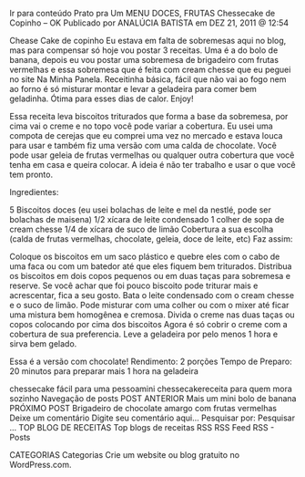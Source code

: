 Ir para conteúdo
Prato pra Um
MENU
DOCES, FRUTAS
Chessecake de Copinho – OK
Publicado por ANALÚCIA BATISTA em DEZ 21, 2011 @ 12:54

Chease Cake de copinho
Eu estava em falta de sobremesas aqui no blog, mas para compensar só hoje vou postar 3 receitas. Uma é a do bolo de banana, depois eu vou postar uma sobremesa de brigadeiro com frutas vermelhas e essa sobremesa que é feita com cream chesse que eu peguei no site Na Minha Panela. Receitinha básica, fácil que não vai ao fogo nem ao forno é só misturar montar e levar a geladeira para comer bem geladinha. Ótima para esses dias de calor. Enjoy!

Essa receita leva biscoitos triturados que forma a base da sobremesa, por cima vai o creme e no topo você pode variar a cobertura. Eu usei uma compota de cerejas que eu comprei uma vez no mercado e estava louca para usar e também fiz uma versão com uma calda de chocolate. Você pode usar geleia de frutas vermelhas ou qualquer outra cobertura que você tenha em casa e queira colocar. A ideia é não ter trabalho e usar o que você tem pronto.

Ingredientes:

5 Biscoitos doces (eu usei bolachas de leite e mel da nestlé, pode ser bolachas de maisena)
1/2 xícara de leite condensado
1 colher de sopa de cream chesse
1/4 de xícara de suco de limão
Cobertura a sua escolha (calda de frutas vermelhas, chocolate, geleia, doce de leite, etc)
Faz assim:

Coloque os biscoitos em um saco plástico e quebre eles com o cabo de uma faca ou com um batedor até que eles fiquem bem triturados.
Distribua os biscoitos em dois copos pequenos ou em duas taças para sobremesa e reserve. Se você achar que foi pouco biscoito pode triturar mais e acrescentar, fica a seu gosto.
Bata o leite condensado com o cream chesse e o suco de limão. Pode misturar com uma colher ou com o mixer até ficar uma mistura bem homogênea e cremosa.
Divida o creme nas duas taças ou copos colocando por cima dos biscoitos
Agora é só cobrir o creme com a cobertura de sua preferencia.
Leve a geladeira por pelo menos 1 hora e sirva bem gelado.

Essa é a versão com chocolate!
Rendimento: 2 porções
Tempo de Preparo: 20 minutos para preparar mais 1 hora na geladeira



chessecake fácil para uma pessoamini chessecakereceita para quem mora sozinho
Navegação de posts
POST ANTERIOR
Mais um mini bolo de banana
PRÓXIMO POST
Brigadeiro de chocolate amargo com frutas vermelhas
Deixe um comentário
Digite seu comentário aqui...
Pesquisar por:
Pesquisar …
TOP BLOG DE RECEITAS
Top blogs de receitas
RSS
RSS Feed RSS - Posts

CATEGORIAS
Categorias
Crie um website ou blog gratuito no WordPress.com.
